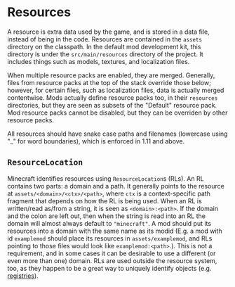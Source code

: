 Resources
=========

A resource is extra data used by the game, and is stored in a data file, instead of being in the code. Resources are contained in the `assets` directory on the classpath. In the default mod development kit, this directory is under the `src/main/resources` directory of the project. It includes things such as models, textures, and localization files.

When multiple resource packs are enabled, they are merged. Generally, files from resource packs at the top of the stack override those below; however, for certain files, such as localization files, data is actually merged contentwise. Mods actually define resource packs too, in their `resources` directories, but they are seen as subsets of the "Default" resource pack. Mod resource packs cannot be disabled, but they can be overriden by other resource packs.

All resources should have snake case paths and filenames (lowercase using "_" for word boundaries), which is enforced in 1.11 and above.

`ResourceLocation`
------------------

Minecraft identifies resources using `ResourceLocation`s (RLs). An RL contains two parts: a domain and a path. It generally points to the resource at `assets/<domain>/<ctx>/<path>`, where `ctx` is a context-specific path fragment that depends on how the RL is being used. When an RL is written/read as/from a string, it is seen as `<domain>:<path>`. If the domain and the colon are left out, then when the string is read into an RL the domain will almost always default to `"minecraft"`. A mod should put its resources into a domain with the same name as its modid (E.g. a mod with id `examplemod` should place its resources in `assets/examplemod`, and RLs pointing to those files would look like `examplemod:<path>`.). This is not a requirement, and in some cases it can be desirable to use a different (or even more than one) domain. RLs are used outside the resource system, too, as they happen to be a great way to uniquely identify objects (e.g. [registries][]).

[registries]: registries.md
